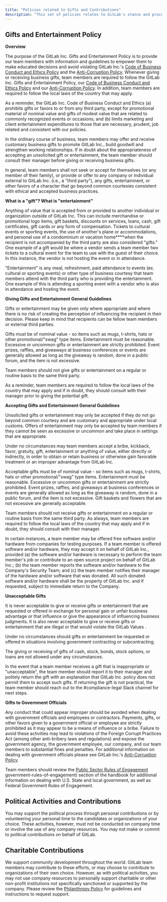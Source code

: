 ```yaml
---
title: "Policies related to Gifts and Contributions"
description: "This set of policies relates to GitLab's stance and process for giving and accepting gifts and contributions"
---
```


## Gifts and Entertainment Policy

**Overview**

The purpose of the GitLab Inc. Gifts and Entertainment Policy is to provide our team members with information and guidelines to empower them to make educated decisions and avoid violating GitLab Inc.'s [Code of Business Conduct and Ethics Policy](https://ir.gitlab.com/static-files/7d8c7eb3-cb17-4d68-a607-1b7a1fa1c95d) and the [Anti-Corruption Policy](/handbook/legal/anti-corruption-policy/). Whenever giving or receiving business gifts, team members are required to follow the GitLab Inc. Gifts and Entertainment Policy, our [Code of Business Conduct and Ethics Policy](https://ir.gitlab.com/static-files/7d8c7eb3-cb17-4d68-a607-1b7a1fa1c95d) and our [Anti-Corruption Policy](/handbook/legal/anti-corruption-policy/). In addition, team members are required to follow the local laws of the country that may apply.

As a reminder, the GitLab Inc. Code of Business Conduct and Ethics (a) prohibits gifts or favors to or from any third party, except for promotional material of nominal value and gifts of modest value that are related to commonly recognized events or occasions; and (b) limits marketing and client entertainment expenditures to those that are necessary, prudent, job related and consistent with our  policies.

In the ordinary course of business, team members may offer and receive customary business gifts to promote GitLab Inc., build goodwill and strengthen working relationships. If in doubt about the appropriateness of accepting an unsolicited gift or entertainment, the team member should consult their manager before giving or receiving business gifts.

In general, team members shall not seek or accept for themselves (or any member of their family), or provide or offer to any company or individual external to GitLab Inc. (i.e., a "third party"), any gifts, entertainment, or other favors of a character that go beyond common courtesies consistent with ethical and accepted business practices.

**What is a "gift"? What is "entertainment"**

Anything of value that is accepted from or provided to another individual or organization outside of GitLab Inc. This can include merchandise or promotional logo items, gift baskets, discounts on services, loans, cash, gift certificates, gift cards or any form of compensation. Tickets to cultural events or sporting events, the use of another's  plane or accommodations, and personal use of a condominium or vacation home****when the recipient is not accompanied by the third party are also considered "gifts." One example of a gift would be where a vendor sends a team member two tickets to a cultural event for the team to use with the guest of their choice. In this instance, the vendor is not hosting the event or in attendance.

"Entertainment" is any meal, refreshment, paid attendance to events (ex. cultural or sporting events) or other type of business courtesy that team members attend with the third party who is providing the entertainment. One example of this is attending a sporting event with a vendor who is also in attendance and hosting the event.

**Giving Gifts and Entertainment General Guidelines**

Gifts or entertainment may be given only where appropriate and where there is no risk of creating the perception of influencing the recipient in their decision. Please keep in mind that recipients can be fellow team members or external third parties.

Gifts must be of nominal value - so items such as mugs, t-shirts, hats or other promotional/"swag" type items. Entertainment must be reasonable. Excessive or uncommon gifts or entertainment are strictly prohibited. Event prizes, raffles, and giveaways at business conferences or events are generally allowed as long as the giveaway is random, done in a public forum, and the item is not excessive.

Team members should not give gifts or entertainment on a regular or routine basis to the same third party.

As a reminder, team members are required to follow the local laws of the country that may apply and if in doubt, they should consult with their manager prior to giving the potential gift.

**Accepting Gifts and Entertainment General Guidelines**

Unsolicited gifts or entertainment may only be accepted if they do not go beyond common courtesy and are customary and appropriate under local customs. Offers of entertainment may only be accepted by team members  if they cannot be seen as excessive or uncommon and take place in settings that are appropriate.

Under no circumstances may team members accept a bribe, kickback, favor, gratuity, gift, entertainment or anything of value, either directly or indirectly, in order to obtain or retain business or otherwise gain favorable treatment or an improper advantage from GitLab Inc.

Acceptable gifts must be of nominal value - so items such as mugs, t-shirts, hats or other promotional/"swag" type items. Entertainment must be reasonable. Excessive or uncommon gifts or entertainment are strictly prohibited. Event prizes, raffles, and giveaways at business conferences or events are generally allowed as long as the giveaway is random, done in a public forum, and the item is not excessive. Gift baskets and flowers that are not excessive are generally acceptable.

Team members should not receive gifts or entertainment on a regular or routine basis from the same third party. As always, team members are required to follow the local laws of the country that may apply and if in doubt, they should consult with their manager.

In certain instances, a team member may be offered free software and/or hardware from companies  for testing purposes. If a team member is offered software and/or hardware, they may accept it on behalf of GitLab Inc., provided (a) the software and/or hardware is necessary to perform the team member's job or contribute to an open source project on behalf of GitLab Inc.; (b) the team member reports the software and/or hardware to the Company's Security Team; and (c) the team member notifies their manager of the hardware and/or software that was donated. All such donated software and/or  hardware shall be the property of GitLab Inc. and if requested, subject to immediate return to the Company.

**Unacceptable Gifts**

It is never acceptable to give or receive gifts or entertainment that are requested or offered in exchange for personal gain or unfair business advantage or that influence or give the appearance of influencing business judgments. It is also never acceptable to give or receive  gifts or entertainment that are illegal or that would violate the GitLab Values .

Under no circumstances should gifts or entertainment be requested or offered in situations involving government contracting or subcontracting.

The giving or receiving of gifts of cash, stock, bonds, stock options, or loans are not allowed under any circumstances.

In the event that a team member receives a gift that is inappropriate or "unacceptable", the team member  should report it to their manager and  politely return the gift with an explanation that GitLab Inc. policy does not permit them to accept such gifts. If returning the gift is not practical, the team member should reach out to the #compliance-legal Slack channel for next steps.

**Gifts to Government Officials**

Any conduct that could appear improper should be avoided when dealing with government officials and employees or contractors. Payments, gifts, or other favors given to a government official or employee are strictly prohibited as it may appear to be a means of influence or a bribe. Failure to avoid these activities may lead to violations of the Foreign Corrupt Practices Act (among other anti-bribery laws and regulations) and expose the government agency, the government employee, our company, and our  team members to substantial fines and penalties.  For additional information on dealing with government officials please see GitLab Inc.'s [Anti-Corruption Policy](/handbook/legal/anti-corruption-policy/).

Team members should review the [Public Sector Rules of Engagement](/handbook/sales/public-sector/#federal-government-rules-of-engagement://about.gitlab.com/handbook/sales/public-sector/#federal-government-rules-of-engagement) government-rules-of-engagement) section of the handbook for additional information on dealing with U.S. State and local government, as well as Federal Government Rules of Engagement.

## Political Activities and Contributions

You may support the political process through personal contributions or by volunteering your personal time to the candidates or organizations of your choice. These activities, however, must not be conducted on company time or involve the use of any company resources. You may not make or commit to political contributions on behalf of GitLab.

## Charitable Contributions

We support community development throughout the world. GitLab team members may contribute to these efforts, or may choose to contribute to organizations of their own choice. However, as with political activities, you may not use company resources to personally support charitable or other non-profit institutions not specifically sanctioned or supported by the company. Please review the [Philanthropy Policy](/handbook/legal/philanthropy-policy/#gitlab-inc-philanthropy-policy) for guidelines and instructions to request support.
